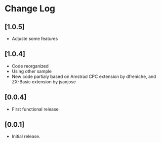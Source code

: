 # Change Log
## [1.0.5]
- Adjuste some features
## [1.0.4]
- Code reorganized
- Using other sample
- New code partialy based on Amstrad CPC extension by dfreniche, and ZX-Basic extension by jsanjose
## [0.0.4]
- First functional release
## [0.0.1]

- Initial release.
